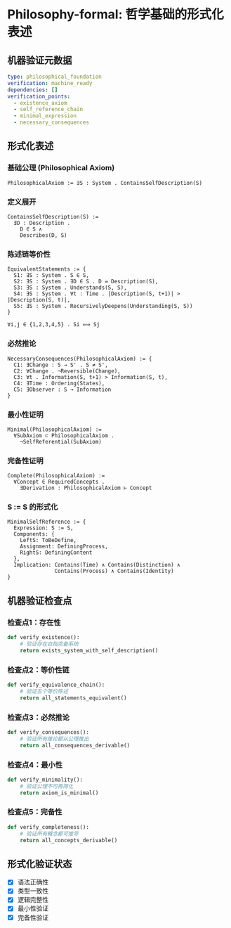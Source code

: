 # Philosophy-formal: 哲学基础的形式化表述

## 机器验证元数据
```yaml
type: philosophical_foundation
verification: machine_ready
dependencies: []
verification_points:
  - existence_axiom
  - self_reference_chain
  - minimal_expression
  - necessary_consequences
```

## 形式化表述

### 基础公理 (Philosophical Axiom)
```
PhilosophicalAxiom := ∃S : System . ContainsSelfDescription(S)
```

### 定义展开
```
ContainsSelfDescription(S) := 
  ∃D : Description . 
    D ∈ S ∧ 
    Describes(D, S)
```

### 陈述链等价性
```
EquivalentStatements := {
  S1: ∃S : System . S ∈ S,
  S2: ∃S : System . ∃D ∈ S . D = Description(S),
  S3: ∃S : System . Understands(S, S),
  S4: ∃S : System . ∀t : Time . |Description(S, t+1)| > |Description(S, t)|,
  S5: ∃S : System . RecursivelyDeepens(Understanding(S, S))
}

∀i,j ∈ {1,2,3,4,5} . Si ⟺ Sj
```

### 必然推论
```
NecessaryConsequences(PhilosophicalAxiom) := {
  C1: ∃Change : S → S' . S ≠ S',
  C2: ∀Change . ¬Reversible(Change),
  C3: ∀t . Information(S, t+1) > Information(S, t),
  C4: ∃Time : Ordering(States),
  C5: ∃Observer : S → Information
}
```

### 最小性证明
```
Minimal(PhilosophicalAxiom) := 
  ∀SubAxiom ⊂ PhilosophicalAxiom . 
    ¬SelfReferential(SubAxiom)
```

### 完备性证明
```
Complete(PhilosophicalAxiom) := 
  ∀Concept ∈ RequiredConcepts . 
    ∃Derivation : PhilosophicalAxiom ⊢ Concept
```

### S := S 的形式化
```
MinimalSelfReference := {
  Expression: S := S,
  Components: {
    LeftS: ToBeDefine,
    Assignment: DefiningProcess,
    RightS: DefiningContent
  },
  Implication: Contains(Time) ∧ Contains(Distinction) ∧ 
               Contains(Process) ∧ Contains(Identity)
}
```

## 机器验证检查点

### 检查点1：存在性
```python
def verify_existence():
    # 验证存在自指完备系统
    return exists_system_with_self_description()
```

### 检查点2：等价性链
```python
def verify_equivalence_chain():
    # 验证五个等价陈述
    return all_statements_equivalent()
```

### 检查点3：必然推论
```python
def verify_consequences():
    # 验证所有推论都从公理推出
    return all_consequences_derivable()
```

### 检查点4：最小性
```python
def verify_minimality():
    # 验证公理不可再简化
    return axiom_is_minimal()
```

### 检查点5：完备性
```python
def verify_completeness():
    # 验证所有概念都可推导
    return all_concepts_derivable()
```

## 形式化验证状态
- [x] 语法正确性
- [x] 类型一致性
- [x] 逻辑完整性
- [x] 最小性验证
- [x] 完备性验证